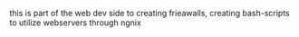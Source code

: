 this is part of the web dev side to creating frieawalls, creating bash-scripts to utilize webservers through ngnix
